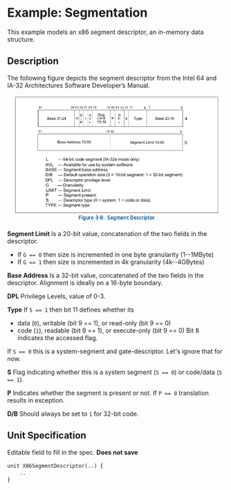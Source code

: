 # Example: Segmentation

This example models an x86 segment descriptor, an in-memory data structure.

## Description

The following figure depicts the segment descriptor from the Intel 64 and IA-32 Architectures Software Developer’s Manual.

![Segmentation Descriptor](segmentation_descriptor.png "Segment Descriptor")

**Segment Limit**
Is a 20-bit value, concatenation of the two fields in the descriptor.
  - If `G == 0` then size is incremented in one byte granularity (1--1MByte)
  - If `G == 1` then size is incremented in 4k granularity (4k--4GBytes)

**Base Address**
Is a 32-bit value, concatenated of the two fields in the descriptor.
Alignment is ideally on a 16-byte boundary.

**DPL** Privilege Levels, value of 0-3.

**Type** If `S == 1` then bit 11 defines whether its
 - data (`0`), writable (bit 9 == 1), or read-only (bit 9 == 0)
 - code (`1`), readable (bit 9 == 1), or execute-only (bit 9 == 0)
Bit 8 indicates the accessed flag.

If `S == 0` this is a system-segment and gate-descriptor. Let's ignore that for now.


**S** Flag indicating whether this is a system segment (`S == 0`) or code/data (`S == 1`).

**P** Indicates whether the segment is present or not. If `P == 0` translation results in exception.

**D/B** Should always be set to `1` for 32-bit code.


## Unit Specification

Editable field to fill in the spec. **Does not save**

```vrs, editable
unit X86SegmentDescriptor(..) {
    ..
}
```